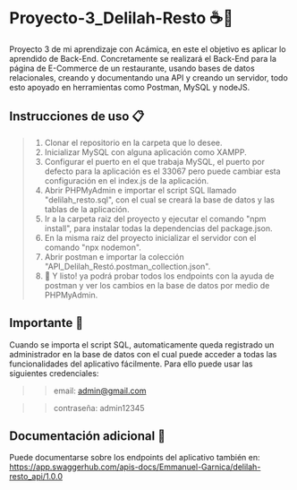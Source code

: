 # Proyecto-3_Delilah-Resto ☕🍺
Proyecto 3 de mi aprendizaje con Acámica, en este el objetivo es aplicar lo aprendido de Back-End. Concretamente se realizará el Back-End para la página de E-Commerce de un restaurante, usando bases de datos relacionales, creando y documentando una API y creando un servidor, todo esto apoyado en herramientas como Postman, MySQL y nodeJS.


## Instrucciones de uso 📋
>1. Clonar el repositorio en la carpeta que lo desee.
>2. Inicializar MySQL con alguna aplicación como XAMPP.
>3. Configurar el puerto en el que trabaja MySQL, el puerto por defecto para la aplicación es el 33067 pero puede cambiar esta configuración en el index.js de la aplicación.
>4. Abrir PHPMyAdmin e importar el script SQL llamado "delilah_resto.sql", con el cual se creará la base de datos y las tablas de la aplicación.
>5. Ir a la carpeta raiz del proyecto y ejecutar el comando "npm install", para instalar todas la dependencias del package.json.
>6. En la misma raiz del proyecto inicializar el servidor con el comando "npx nodemon". 
>7. Abrir postman e importar la colección "API_Delilah_Restó.postman_collection.json". 
>8. 🚀 Y listo! ya podrá probar todos los endpoints con la ayuda de postman y ver los cambios en la base de datos por medio de PHPMyAdmin. 

## Importante 📢
Cuando se importa el script SQL, automaticamente queda registrado un administrador en la base de datos con el cual puede acceder a todas las funcionalidades del aplicativo fácilmente. Para ello puede usar las siguientes credenciales: 

>>email: admin@gmail.com
  
>>contraseña: admin12345

## Documentación adicional 📖
Puede documentarse sobre los endpoints del aplicativo también en: https://app.swaggerhub.com/apis-docs/Emmanuel-Garnica/delilah-resto_api/1.0.0
